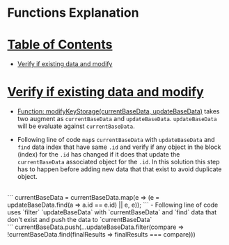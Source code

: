 # Functions Explanation
# [Table of Contents](#table-of-contents)
  * [Verify if existing data and modify](#verify-if-existing-data-and-modify)
  <!-- * [How would you verify prime number inside an array](#how-would-you-verify-prime-number-inside-an-array)
  * [How could you find all prime factors of a verify number](#how-could-you-find-all-prime-factors-of-a-verify-number) -->
  
  
# [Verify if existing data and modify](#table-of-contents)
   * [Function: modifyKeyStorage(currentBaseData, updateBaseData)](/medium/keyValue/keyValueStorage.js) 
   takes two augment as `currentBaseData` and `updateBaseData`. `updateBaseData` will be evaluate against `currentBaseData`.
  - Following line of code `map`s `currentBaseData` with `updateBaseData` and `find` data index that have same `.id` and verify if any object in the block (index) for the `.id` has changed if it does that update the `currentBaseData` associated object for the `.id`. In this solution this step has to happen before adding new data that that exist to avoid duplicate object.
  <br>
  ```
  currentBaseData = currentBaseData.map(e => (e = updateBaseData.find(a => a.id == e.id) || e, e));
   ```
  - Following line of code uses `filter` `updateBaseData` with `currentBaseData` and `find` data that don't exist and push the data to `currentBaseData`
   <br>
  ```
   currentBaseData.push(...updateBaseData.filter(compare => !currentBaseData.find(finalResults => finalResults === compare)))
   
  ```
  

